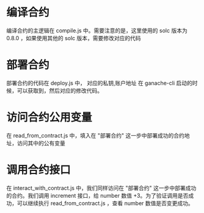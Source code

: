 # 编译合约  
编译合约的主逻辑在 compile.js 中。需要注意的是，这里使用的 solc 版本为 0.8.0 ，如果使用其他的 solc 版本，需要修改对应的代码

# 部署合约   
部署合约的代码在 deploy.js 中， 对应的私钥,账户地址 在 ganache-cli 启动的时候，可以获取到，然后对应的修改代码。

# 访问合约公用变量
在 read_from_contract.js 中，填入在 "部署合约" 这一步中部署成功的合约地址，访问其中的公有变量

# 调用合约接口  
在 interact_with_contract.js 中，我们同样访问在 "部署合约" 这一步中部署成功的合约。我们调用 increment 接口，给 number 数值 +3。为了验证调用是否成功，可以继续执行 read_from_contract.js ，查看 number 数值是否变更成功。